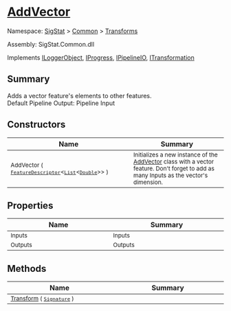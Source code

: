 # [AddVector](./AddVector.md)

Namespace: [SigStat]() > [Common](./../README.md) > [Transforms](./README.md)

Assembly: SigStat.Common.dll

Implements [ILoggerObject](./../ILoggerObject.md), [IProgress](./../Helpers/IProgress.md), [IPipelineIO](./../Pipeline/IPipelineIO.md), [ITransformation](./../ITransformation.md)

## Summary
Adds a vector feature's elements to other features.  <br>Default Pipeline Output: Pipeline Input

## Constructors

| Name<img width=475> | Summary<img width=475> | 
| --- | --- | 
| <sub>AddVector ( [`FeatureDescriptor`](./../FeatureDescriptor-1.md)\<[`List`](https://docs.microsoft.com/en-us/dotnet/api/System.Collections.Generic.List-1)\<[`Double`](https://docs.microsoft.com/en-us/dotnet/api/System.Double)>> )</sub>| <sub>Initializes a new instance of the [AddVector](https://github.com/hargitomi97/sigstat/blob/master/docs/md/SigStat/Common/Transforms/AddVector.md) class with a vector feature.  Don't forget to add as many Inputs as the vector's dimension.</sub>| <br>


## Properties

| Name<img width=475> | Summary<img width=475> | 
| --- | --- | 
| <sub>Inputs</sub>| <sub>Inputs</sub>| <br>
| <sub>Outputs</sub>| <sub>Outputs</sub>| <br>


## Methods

| Name<img width=475> | Summary<img width=475> | 
| --- | --- | 
| <sub>[Transform](./Methods/AddVector-100663611.md) ( [`Signature`](./../Signature.md) )</sub>| <sub></sub>| <br>


